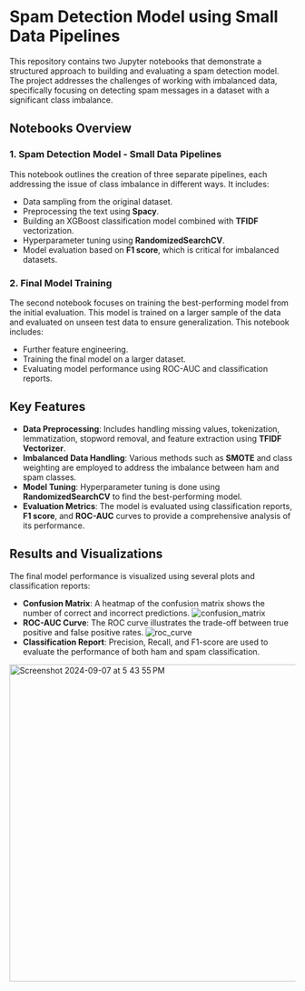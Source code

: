 # **Spam Detection Model using Small Data Pipelines**

This repository contains two Jupyter notebooks that demonstrate a structured approach to building and evaluating a spam detection model. The project addresses the challenges of working with imbalanced data, specifically focusing on detecting spam messages in a dataset with a significant class imbalance.

## Notebooks Overview

### 1. **Spam Detection Model - Small Data Pipelines**
This notebook outlines the creation of three separate pipelines, each addressing the issue of class imbalance in different ways. It includes:
- Data sampling from the original dataset.
- Preprocessing the text using **Spacy**.
- Building an XGBoost classification model combined with **TFIDF** vectorization.
- Hyperparameter tuning using **RandomizedSearchCV**.
- Model evaluation based on **F1 score**, which is critical for imbalanced datasets.

### 2. **Final Model Training**
The second notebook focuses on training the best-performing model from the initial evaluation. This model is trained on a larger sample of the data and evaluated on unseen test data to ensure generalization. This notebook includes:
- Further feature engineering.
- Training the final model on a larger dataset.
- Evaluating model performance using ROC-AUC and classification reports.

## Key Features
- **Data Preprocessing**: Includes handling missing values, tokenization, lemmatization, stopword removal, and feature extraction using **TFIDF Vectorizer**.
- **Imbalanced Data Handling**: Various methods such as **SMOTE** and class weighting are employed to address the imbalance between ham and spam classes.
- **Model Tuning**: Hyperparameter tuning is done using **RandomizedSearchCV** to find the best-performing model.
- **Evaluation Metrics**: The model is evaluated using classification reports, **F1 score**, and **ROC-AUC** curves to provide a comprehensive analysis of its performance.

## Results and Visualizations
The final model performance is visualized using several plots and classification reports:
- **Confusion Matrix**: A heatmap of the confusion matrix shows the number of correct and incorrect predictions.
![confusion_matrix](https://github.com/user-attachments/assets/9bd63f30-8a33-486f-9472-ea78aafa4b87)
- **ROC-AUC Curve**: The ROC curve illustrates the trade-off between true positive and false positive rates.
![roc_curve](https://github.com/user-attachments/assets/8fc6e640-6d0a-461f-b3e8-6a3e69b94127)
- **Classification Report**: Precision, Recall, and F1-score are used to evaluate the performance of both ham and spam classification.
<img width="558" alt="Screenshot 2024-09-07 at 5 43 55 PM" src="https://github.com/user-attachments/assets/cfc99bfb-bcb7-42be-9235-bdb41d671620">


